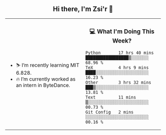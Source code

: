 <h2 align="center"> Hi there, I'm Zsi'r 👋 </h2>

<table>
    <tr>
        <td valign="center" width="50%">
            <ul>
                <li> ⛷️ I’m recently learning MIT 6.828.</li>
                <li> 🔥 I’m currently worked as an intern in ByteDance.</li>
            </ul>
        </td>
       <td valign="top" width="50%">

<h3 align="center"> 💻 What I'm Doing This Week? </h3>

<!--START_SECTION:waka-->
```text
Python       17 hrs 40 mins  █████████████████▒░░░░░░░   68.96 % 
TeX          4 hrs 9 mins    ████░░░░░░░░░░░░░░░░░░░░░   16.23 % 
Other        3 hrs 32 mins   ███▒░░░░░░░░░░░░░░░░░░░░░   13.81 % 
Text         11 mins         ▒░░░░░░░░░░░░░░░░░░░░░░░░   00.73 % 
Git Config   2 mins          ░░░░░░░░░░░░░░░░░░░░░░░░░   00.16 % 
```
<!--END_SECTION:waka-->
</td></tr>
</table>
